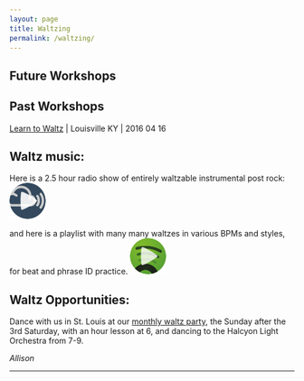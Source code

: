 ```yaml
---
layout: page
title: Waltzing
permalink: /waltzing/
---
```


## Future Workshops

## Past Workshops
[Learn to Waltz][] | Louisville KY | 2016 04 16 

[Learn to Waltz]: http://allisonjonjak.com/waltzing/20160416

## Waltz music:
Here is a 2.5 hour radio show of entirely waltzable instrumental post rock:[![Show](/img/mixcloud-play-icon.png)](https://www.mixcloud.com/nowlikephotographs/nowlikephotographs-episode-465-waiting-and-waltzing-in-airport-terminals/)

and here is a playlist with many many waltzes in various BPMs and styles, for beat and phrase ID practice. [![Plalist](/img/spotify-play-icon.png)](https://open.spotify.com/user/cranhandler/playlist/2KbG2MQLi2X4fSScZJjxky)

## Waltz Opportunities:

Dance with us in St. Louis at our [monthly waltz party][], the Sunday after the 3rd Saturday, with an hour lesson at 6, and dancing to the Halcyon Light Orchestra from 7-9.

[monthly waltz party]: http://childgrove.org/index.php/about-dances/what-is-waltz


*Allison*

---
